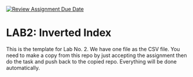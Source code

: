 [![Review Assignment Due Date](https://classroom.github.com/assets/deadline-readme-button-24ddc0f5d75046c5622901739e7c5dd533143b0c8e959d652212380cedb1ea36.svg)](https://classroom.github.com/a/XEHKl9l8)
# LAB2: Inverted Index
This is the template for Lab No. 2. 
We have one file as the CSV file. You need to make a copy from this repo by just accepting the assignment then do the task and push back to the copied repo.
Everything will be done automatically.
